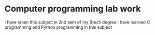 # Computer programming lab work
I have taken this subject in 2nd sem of my Btech degree
I have learned C programming and Python programming in this subject
